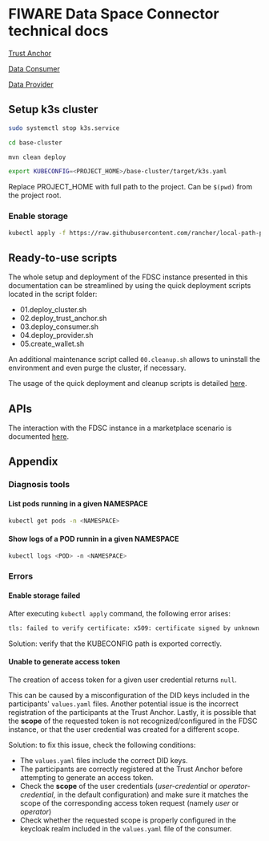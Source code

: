 # FIWARE Data Space Connector technical docs

[Trust Anchor](trust-anchor/TRUST-ANCHOR.MD)

[Data Consumer](consumer/CONSUMER.MD)

[Data Provider](provider/PROVIDER.MD)

## Setup k3s cluster

```bash
sudo systemctl stop k3s.service

cd base-cluster

mvn clean deploy

export KUBECONFIG=<PROJECT_HOME>/base-cluster/target/k3s.yaml
```

Replace PROJECT_HOME with full path to the project. Can be `$(pwd)` from the project root.

### Enable storage

```bash
kubectl apply -f https://raw.githubusercontent.com/rancher/local-path-provisioner/v0.0.30/deploy/local-path-storage.yaml
```

## Ready-to-use scripts

The whole setup and deployment of the FDSC instance presented in this documentation can be streamlined by using the quick deployment scripts located in the script folder:

* 01.deploy_cluster.sh
* 02.deploy_trust_anchor.sh
* 03.deploy_consumer.sh
* 04.deploy_provider.sh
* 05.create_wallet.sh

An additional maintenance script called `00.cleanup.sh` allows to uninstall the environment and even purge the cluster, if necessary.

The usage of the quick deployment and cleanup scripts is detailed [here](SCRIPTS.MD).

## APIs

The interaction with the FDSC instance in a marketplace scenario is documented [here](MARKETPLACE.MD).

## Appendix

### Diagnosis tools

#### List pods running in a given NAMESPACE

```bash
kubectl get pods -n <NAMESPACE>
```

#### Show logs of a POD runnin in a given NAMESPACE

```bash
kubectl logs <POD> -n <NAMESPACE>
```

### Errors

#### Enable storage failed

After executing `kubectl apply` command, the following error arises:

```bash
tls: failed to verify certificate: x509: certificate signed by unknown authority; if you choose to ignore these errors, turn validation off with --validate=false
```

Solution: verify that the KUBECONFIG path is exported correctly.

#### Unable to generate access token

The creation of access token for a given user credential returns `null`.

This can be caused by a misconfiguration of the DID keys included in the participants' `values.yaml` files. Another potential issue is the incorrect registration of the participants at the Trust Anchor. Lastly, it is possible that the **scope** of the requested token is not recognized/configured in the FDSC instance, or that the user credential was created for a different scope.

Solution: to fix this issue, check the following conditions:

* The `values.yaml` files include the correct DID keys.
* The participants are correctly registered at the Trust Anchor before attempting to generate an access token.
* Check the **scope** of the user credentials (*user-credential* or *operator-credential*, in the default configuration) and make sure it matches the scope of the corresponding access token request (namely *user* or *operator*)
* Check whether the requested scope is properly configured in the keycloak realm included in the `values.yaml` file of the consumer.
